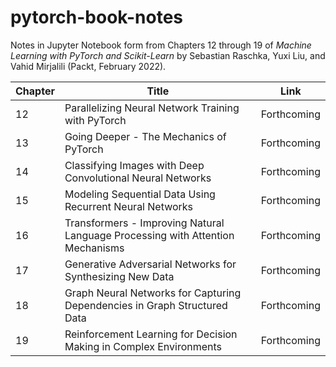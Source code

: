 # pytorch-book-notes

Notes in Jupyter Notebook form from Chapters 12 through 19 of *Machine Learning with PyTorch and Scikit-Learn* by Sebastian Raschka, Yuxi Liu, and Vahid Mirjalili (Packt, February 2022).

| Chapter | Title | Link |
| --- | --- | --- |
| 12 | Parallelizing Neural Network Training with PyTorch | Forthcoming |
| 13 | Going Deeper - The Mechanics of PyTorch | Forthcoming |
| 14 | Classifying Images with Deep Convolutional Neural Networks | Forthcoming |
| 15 | Modeling Sequential Data Using Recurrent Neural Networks | Forthcoming |
| 16 | Transformers - Improving Natural Language Processing with Attention Mechanisms | Forthcoming |
| 17 | Generative Adversarial Networks for Synthesizing New Data | Forthcoming |
| 18 | Graph Neural Networks for Capturing Dependencies in Graph Structured Data | Forthcoming |
| 19 | Reinforcement Learning for Decision Making in Complex Environments | Forthcoming |
